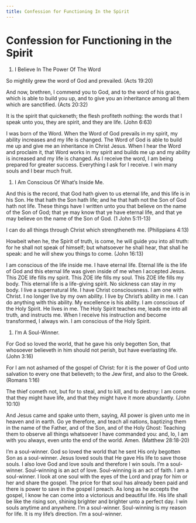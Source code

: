 ```yaml
---
title: Confession for Functioning In the Spirit
---
```


# Confession for Functioning in the Spirit

1. I Believe In The Power Of The Word

So mightily grew the word of God and prevailed. (Acts 19:20)

And now, brethren, I commend you to God, and to the word of his grace, which is able to build you up, and to give you an inheritance among all them which are sanctified. (Acts 20:32)

It is the spirit that quickeneth; the flesh profiteth nothing: the words that I speak unto you, they are spirit, and they are life. (John 6:63)

I was born of the Word.
When the Word of God prevails in my spirit, my ability increases and my life is changed.
The Word of God is able to build me up and give me an inheritance in Christ Jesus.
When I hear the Word and proclaim it, that Word works in my spirit and builds me up and my ability is increased and my life is changed.
As I receive the word, I am being prepared for greater success.
Everything I ask for I receive. I win many souls and I bear much fruit.

1. I Am Conscious Of What’s Inside Me.

And this is the record, that God hath given to us eternal life, and this life is in his Son. He that hath the Son hath life; and he that hath not the Son of God hath not life. These things have I written unto you that believe on the name of the Son of God; that ye may know that ye have eternal life, and that ye may believe on the name of the Son of God. (1 John 5:11-13)

I can do all things through Christ which strengtheneth me. (Philippians 4:13)

Howbeit when he, the Spirit of truth, is come, he will guide you into all truth: for he shall not speak of himself; but whatsoever he shall hear, that shall he speak: and he will shew you things to come. (John 16:13)

I am conscious of the life inside me.
I have eternal life. Eternal life is the life of God and this eternal life was given inside of me when I accepted Jesus.
This ZOE life fills my spirit.
This ZOE life fills my soul.
This ZOE life fills my body. This eternal life is a life-giving spirit. No sickness can stay in my body.
I live a supernatural life.
I have Christ consciousness.
I am one with Christ.
I no longer live by my own ability. I live by Christ’s ability in me. I can do anything with this ability. My excellence is his ability.
I am conscious of the Holy Spirit. He lives in me.
The Holy Spirit teaches me, leads me into all truth, and instructs me. When I receive his instruction and become transformed, I always win.
I am conscious of the Holy Spirit.

1. I’m A Soul-Winner.

For God so loved the world, that he gave his only begotten Son, that whosoever believeth in him should not perish, but have everlasting life. (John 3:16)

For I am not ashamed of the gospel of Christ: for it is the power of God unto salvation to every one that believeth; to the Jew first, and also to the Greek. (Romans 1:16)

The thief cometh not, but for to steal, and to kill, and to destroy: I am come that they might have life, and that they might have it more abundantly. (John 10:10)

And Jesus came and spake unto them, saying, All power is given unto me in heaven and in earth. Go ye therefore, and teach all nations, baptizing them in the name of the Father, and of the Son, and of the Holy Ghost: Teaching them to observe all things whatsoever I have commanded you: and, lo, I am with you always, even unto the end of the world. Amen. (Matthew 28:18-20)

I’m a soul-winner. God so loved the world that he sent His only begotten Son as a soul-winner.
Jesus loved souls that He gave His life to save those souls. I also love God and love souls and therefore I win souls. I’m a soul-winner.
Soul-winning is an act of love. Soul-winning is an act of faith. I am a soul-winner.
I look at one soul with the eyes of the Lord and pray for him or her and share the gospel. The price for that soul has already been paid and there is power to save in the gospel I preach. As long as he accepts the gospel, I know he can come into a victorious and beautiful life. His life shall be like the rising son, shining brighter and brighter unto a perfect day.
I win souls anytime and anywhere. I’m a soul-winner. Soul-winning is my reason for life. It is my life’s direction. I’m a soul-winner.
